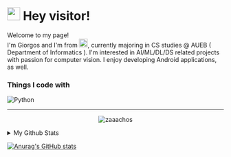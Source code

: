 <h1><img src="https://emojis.slackmojis.com/emojis/images/1643515023/10521/meow_code.gif?1643515023" width="30"/> Hey visitor!</h1>


<p>Welcome to my page! </br> I'm Giorgos and I'm from <img src="https://emojipedia-us.s3.dualstack.us-west-1.amazonaws.com/thumbs/160/google/313/flag-greece_1f1ec-1f1f7.png" width="20"/>, currently majoring in CS studies @ AUEB ( Department of Informatics ). I'm interested in AI/ML/DL/DS related projects with passion for computer vision. I enjoy developing Android applications, as well. </p>
<h3>Things I code with</h3>
<p>
  <img alt="Python" src="https://img.shields.io/badge/Python-yellow?style=for-the-badge&logo=python" />
</p>

------------
<p align="center"> <img src="https://komarev.com/ghpvc/?username=zaaachos" alt="zaaachos" /> </p>
<details>
  <summary> My Github Stats </summary>
    [![zaaachos Github Stats](https://github-readme-stats.vercel.app/api?username=zaaachos&show_icons=true&theme=tokyonight&hide=contribs,prs)]
</details>


[![Anurag's GitHub stats](https://github-readme-stats.vercel.app/api?username=anuraghazra)](https://github.com/anuraghazra/github-readme-stats)
